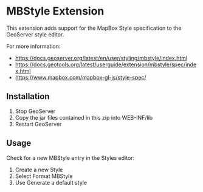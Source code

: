MBStyle Extension
=================

This extension adds support for the MapBox Style specification to the GeoServer style editor.

For more information:

* https://docs.geoserver.org/latest/en/user/styling/mbstyle/index.html
* https://docs.geotools.org/latest/userguide/extension/mbstyle/spec/index.html
* https://www.mapbox.com/mapbox-gl-js/style-spec/

Installation
-------------

1. Stop GeoServer
2. Copy the jar files contained in this zip into WEB-INF/lib
3. Restart GeoServer

Usage
-----

Check for a new MBStyle entry in the Styles editor:

1. Create a new Style
2. Select Format MBStyle
4. Use Generate a default style
